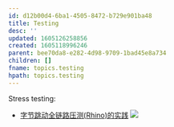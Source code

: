 ```yaml
---
id: d12b00d4-6ba1-4505-8472-b729e901ba48
title: Testing
desc: ''
updated: 1605126258856
created: 1605118996246
parent: bee70da8-e282-4d98-9709-1bad45e8a734
children: []
fname: topics.testing
hpath: topics.testing
---
```

Stress testing: 

- [字节跳动全链路压测(Rhino)的实践](https://mp.weixin.qq.com/s/vofrpFGvnptj3MNAv1hQ-w)
    ![](/dendron-notes/assets/images/2020-11-11-15-24-16.png)

